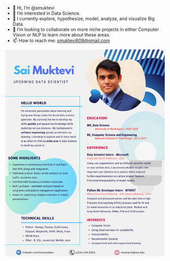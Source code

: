 - 👋  Hi, I’m @smuktevi
- 👀  I’m interested in Data Science.
- 🌱  I currently explore, hypothesize, model, analyze, and visualize Big Data.
- 💞️  I’m looking to collaborate on more niche projects in either Computer Vision or NLP to learn more about these areas.
- 📫  How to reach me: smuktevi609@gmail.com

![Resume](https://github.com/smuktevi/smuktevi/blob/main/Venkata_Sai_Muktevi_Graphic_Resume.png)

<!---
smuktevi/smuktevi is a ✨ special ✨ repository because its `README.md` (this file) appears on your GitHub profile.
You can click the Preview link to take a look at your changes.
--->
